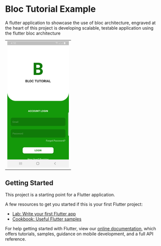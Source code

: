 # Bloc Tutorial Example

A flutter application to showcase the use of bloc architecture, engraved at the heart of this project is developing scalable, testable application using the flutter bloc architecture

<div style="text-align: center"><table><tr>
  <td style="text-align: center">
  <a href="https://raw.githubusercontent.com/Dammyololade/bloc_tutorial/master/images/landing.jpeg">
    <img src="https://raw.githubusercontent.com/Dammyololade/bloc_tutorial/master/images/landing.jpeg" width="200"/></a>
</td>
</tr></table></div>

## Getting Started

This project is a starting point for a Flutter application.

A few resources to get you started if this is your first Flutter project:

- [Lab: Write your first Flutter app](https://flutter.dev/docs/get-started/codelab)
- [Cookbook: Useful Flutter samples](https://flutter.dev/docs/cookbook)

For help getting started with Flutter, view our
[online documentation](https://flutter.dev/docs), which offers tutorials,
samples, guidance on mobile development, and a full API reference.
